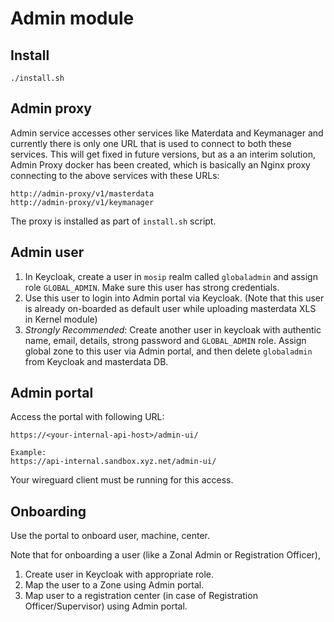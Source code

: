 # Admin module

## Install
```
./install.sh
```

## Admin proxy
Admin service accesses other services like Materdata and Keymanager and currently there is only one URL that is used to connect to both these services. This will get fixed in future versions, but as a an interim solution, Admin Proxy docker has been created, which is basically an Nginx proxy connecting to the above services with these URLs: 
```
http://admin-proxy/v1/masterdata
http://admin-proxy/v1/keymanager
```
The proxy is installed as part of `install.sh` script.

## Admin user
1. In Keycloak, create a user in `mosip` realm called `globaladmin` and assign role `GLOBAL_ADMIN`.  Make sure this user has strong credentials. 
2. Use this user to login into Admin portal via Keycloak. (Note that this user is already on-boarded as default user while uploading masterdata XLS in Kernel module)
3. _Strongly Recommended_: Create another user in keycloak with authentic name, email, details, strong password and `GLOBAL_ADMIN` role.  Assign global zone to this user via Admin portal, and then delete `globaladmin` from Keycloak and masterdata DB.  

## Admin portal
Access the portal with following URL:
```
https://<your-internal-api-host>/admin-ui/

Example:
https://api-internal.sandbox.xyz.net/admin-ui/
```
Your wireguard client must be running for this access.

## Onboarding
Use the portal to onboard user, machine, center.

Note that for onboarding a user (like a Zonal Admin or Registration Officer),
1. Create user in Keycloak with appropriate role. 
1. Map the user to a Zone using Admin portal.
1. Map user to a registration center (in case of Registration Officer/Supervisor) using Admin portal.

